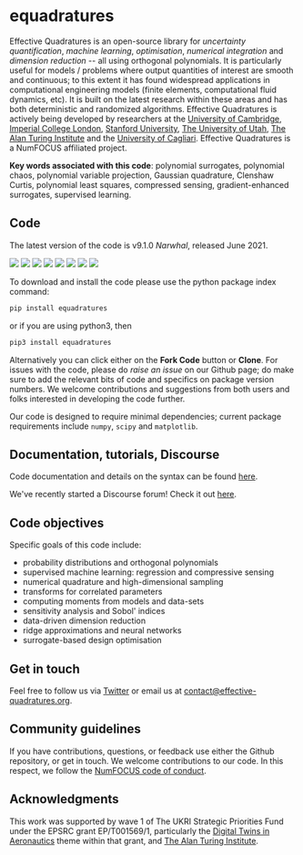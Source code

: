 # equadratures

Effective Quadratures is an open-source library for *uncertainty quantification*, *machine learning*, *optimisation*, *numerical integration* and *dimension reduction* -- all using orthogonal polynomials. It is particularly useful for models / problems where output quantities of interest are smooth and continuous; to this extent it has found widespread applications in computational engineering models (finite elements, computational fluid dynamics, etc). It is built on the latest research within these areas and has both deterministic and randomized algorithms. Effective Quadratures is actively being developed by researchers at the [University of Cambridge](https://www.cam.ac.uk), [Imperial College London](https://www.imperial.ac.uk), [Stanford University](https://www.stanford.edu), [The University of Utah](https://www.utah.edu), [The Alan Turing Institute](https://www.turing.ac.uk) and the [University of Cagliari](https://www.unica.it/unica/). Effective Quadratures is a NumFOCUS affiliated project.

**Key words associated with this code**: polynomial surrogates, polynomial chaos, polynomial variable projection, Gaussian quadrature, Clenshaw Curtis, polynomial least squares, compressed sensing, gradient-enhanced surrogates, supervised learning.

## Code

The latest version of the code is v9.1.0 *Narwhal*, released June 2021. 

![](https://travis-ci.com/Effective-Quadratures/equadratures.svg?branch=master)
[![](https://coveralls.io/repos/github/Effective-Quadratures/Effective-Quadratures/badge.svg?branch=master)](https://coveralls.io/github/Effective-Quadratures/Effective-Quadratures)
[![](https://badge.fury.io/py/equadratures.svg)](https://pypi.org/project/equadratures/)
[![](https://joss.theoj.org/papers/10.21105/joss.00166/status.svg)](https://joss.theoj.org/papers/10.21105/joss.00166)
[![](https://img.shields.io/pypi/pyversions/equadratures.svg)](https://pypi.python.org/pypi/equadratures)
![](https://img.shields.io/github/stars/Effective-Quadratures/Effective-Quadratures.svg?style=flat-square&logo=github&label=Stars&logoColor=white)
![](https://static.pepy.tech/badge/equadratures/week)
[![](https://img.shields.io/discourse/status?server=https%3A%2F%2Fdiscourse.equadratures.org)](https://discourse.equadratures.org)

To download and install the code please use the python package index command:

```python
pip install equadratures
```

or if you are using python3, then

```python
pip3 install equadratures
```

Alternatively you can click either on the **Fork Code** button or **Clone**. For issues with the code, please do *raise an issue* on our Github page; do make sure to add the relevant bits of code and specifics on package version numbers. We welcome contributions and suggestions from both users and folks interested in developing the code further.

Our code is designed to require minimal dependencies; current package requirements include ``numpy``, ``scipy`` and ``matplotlib``.

## Documentation, tutorials, Discourse

Code documentation and details on the syntax can be found [here](https://equadratures.org/index.html).

We've recently started a Discourse forum! Check it out [here](https://discourse.equadratures.org/).

## Code objectives

Specific goals of this code include:

* probability distributions and orthogonal polynomials
* supervised machine learning: regression and compressive sensing
* numerical quadrature and high-dimensional sampling
* transforms for correlated parameters
* computing moments from models and data-sets
* sensitivity analysis and Sobol' indices
* data-driven dimension reduction
* ridge approximations and neural networks
* surrogate-based design optimisation 

## Get in touch

Feel free to follow us via [Twitter](https://twitter.com/EQuadratures) or email us at contact@effective-quadratures.org. 


## Community guidelines

If you have contributions, questions, or feedback use either the Github repository, or get in touch. We welcome contributions to our code. In this respect, we follow the [NumFOCUS code of conduct](https://numfocus.org/code-of-conduct). 

## Acknowledgments

This work was supported by wave 1 of The UKRI Strategic Priorities Fund under the EPSRC grant EP/T001569/1, particularly the [Digital Twins in Aeronautics](https://www.turing.ac.uk/research/research-projects/digital-twins-aeronautics) theme within that grant, and [The Alan Turing Institute](https://www.turing.ac.uk).
